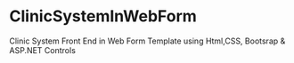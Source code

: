 # ClinicSystemInWebForm
Clinic System Front End in Web Form Template  using Html,CSS, Bootsrap &amp;  ASP.NET Controls 
